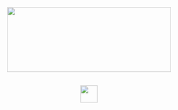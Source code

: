 <br /> <br /> <br /> <br />
<div align="center">
 <img src="https://github.com/user-attachments/assets/673afc8f-7dd8-4bcd-882a-396a8065336e" height=150 width=380> <br /> <br />
 
  [<img src="https://github.com/user-attachments/assets/6b44f562-67bf-4f46-b341-3d965598bd2b" height=40 weight=40>](https://easyliving.atabook.org/)

</div>
<br /> <br /> <br /> <br />
